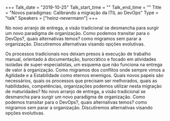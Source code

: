 +++
Talk_date = "2019-10-25"
Talk_start_time = ""
Talk_end_time = ""
Title = "Novos paradigmas: Calibrando a migração da ITIL ao DevOps"
Type = "talk"
Speakers = ["heinz-nevermann"]
+++

No novo arranjo de entrega, a visão tradicional se desmancha para surgir um novo paradigma de organização. Como podemos transitar para o DevOps?, quais alternativas temos? como migramos sem parar a organização. Discutiremos alternativas visando opções evolutivas.

Os processos tradicionais nos deixam presos à execução de trabalho manual, orientado à documentação, burocrático e focado em atividades isoladas de super-especialistas, um esquema que não funciona na entrega de valor à organização. Como migramos dos conflitos onde sempre vimos a Agilidade e a Estabilidade como eternos enemigos. Quais novos papeis são necessários, quais os processos que precisam ser melhorados, quais as habilidades, competências, organizações podemos utilizar nesta migração de maturidades? No novo arranjo de entrega, a visão tradicional se desmancha para surgir um novo paradigma de organização. Como podemos transitar para o DevOps?, quais alternativas temos? como migramos sem parar a organização. Discutiremos alternativas visando opções evolutivas.
